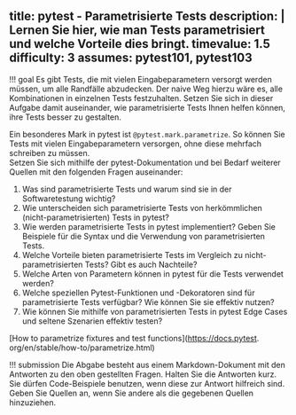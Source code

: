 title: pytest - Parametrisierte Tests
description: |
  Lernen Sie hier, wie man Tests parametrisiert und welche Vorteile dies bringt. 
timevalue: 1.5
difficulty: 3
assumes: pytest101, pytest103
---
!!! goal
    Es gibt Tests, die mit vielen Eingabeparametern versorgt werden müssen, um alle Randfälle 
    abzudecken.
    Der naive Weg hierzu wäre es, alle Kombinationen in einzelnen Tests festzuhalten. 
    Setzen Sie sich in dieser Aufgabe damit auseinander, wie parametrisierte Tests Ihnen helfen 
    können, ihre Tests besser zu gestalten. 


Ein besonderes Mark in pytest ist `@pytest.mark.parametrize`. 
So können Sie Tests mit vielen Eingabeparametern versorgen, ohne diese mehrfach schreiben zu 
müssen.  
Setzen Sie sich mithilfe der pytest-Dokumentation und bei Bedarf weiterer Quellen mit den 
folgenden Fragen auseinander:

1. Was sind parametrisierte Tests und warum sind sie in der Softwaretestung wichtig?
2. Wie unterscheiden sich parametrisierte Tests von herkömmlichen (nicht-parametrisierten) Tests 
   in pytest? 
3. Wie werden parametrisierte Tests in pytest implementiert? Geben Sie Beispiele für die Syntax 
   und die Verwendung von parametrisierten Tests. 
4. Welche Vorteile bieten parametrisierte Tests im Vergleich zu nicht-parametrisierten Tests? 
   Gibt es auch Nachteile? 
5. Welche Arten von Parametern können in pytest für die Tests verwendet werden? 
6. Welche speziellen Pytest-Funktionen und -Dekoratoren sind für parametrisierte Tests verfügbar?
   Wie können Sie sie effektiv nutzen? 
7. Wie können Sie mithilfe von parametrisierten Tests in pytest Edge Cases und seltene Szenarien 
   effektiv testen?  

[How to parametrize fixtures and test functions](https://docs.pytest.
org/en/stable/how-to/parametrize.html) 

!!! submission
    Die Abgabe besteht aus einem Markdown-Dokument mit den Antworten zu den oben gestellten Fragen.
    Halten Sie die Antworten kurz.
    Sie dürfen Code-Beispiele benutzen, wenn diese zur Antwort hilfreich sind.
    Geben Sie Quellen an, wenn Sie andere als die gegebenen Quellen hinzuziehen.